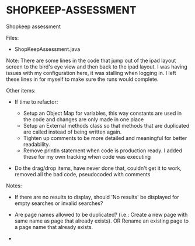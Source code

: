 # SHOPKEEP-ASSESSMENT
Shopkeep assessment

Files:
  - ShopKeepAssessment.java
  
Note:
There are some lines in the code that jump out of the ipad layout screen to the bird's eye view and then back to the ipad layout. I was having issues with my configuration here, it was stalling when logging in. I left these lines in for myself to make sure the runs would complete.

Other items:
- If time to refactor:
  - Setup an Object Map for variables, this way constants are used in the code and changes are only made in one place
  - Setup an External methods class so that methods that are duplicated are called instead of being written again. 
  - Tighten up comments to be more detailed and meaningful for better readability.
  - Remove println statement when code is production ready. I added these for my own tracking when code was executing
  
- Do the drag/drop items, have never done that, couldn't get it to work, removed all the bad code, pseudocoded with comments
  
 
Notes:
- If there are no results to display, should 'No results' be displayed for empty searches or invalid searches?

- Are page names allowed to be duplicated? (i.e.: Create a new page with same name as page that already exists). OR Rename an existing page to a page name that already exists.

-
